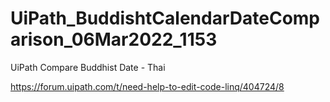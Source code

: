 # UiPath_BuddishtCalendarDateComparison_06Mar2022_1153

UiPath Compare Buddhist Date - Thai

https://forum.uipath.com/t/need-help-to-edit-code-linq/404724/8
